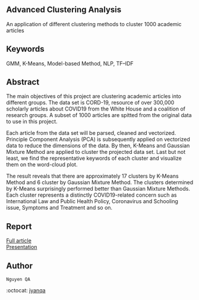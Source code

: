 ## Advanced Clustering Analysis
An application of different clustering methods to cluster 1000 academic articles

## Keywords
GMM, K-Means, Model-based Method, NLP, TF–IDF

## Abstract
The main objectives of this project are clustering academic articles into different groups. The data set is CORD-19, resource of over 300,000 scholarly articles about COVID19 from the White House and a coalition of research groups. A subset of 1000 articles are spitted from the original data to use in this project. 

Each article from the data set will be parsed, cleaned and vectorized. Principle Component Analysis (PCA) is subsequently applied on vectorized data to reduce the dimensions of the data. By then, K-Means and Gaussian Mixture Method are applied to cluster the projected data set. Last but not least, we find the representative keywords of each cluster and visualize them on the word-cloud plot. 

The result reveals that there are approximately 17 clusters by K-Means Method and 6 cluster by Gaussian Mixture Method. The clusters determined by K-Means surprisingly performed better than Gaussian Mixture Methods. Each cluster represents a distinctly COVID19-related concern such as International Law and Public Health Policy, Coronavirus and Schooling issue, Symptoms and Treatment and so on. 

## Report

[Full article](https://github.com/jyanqa/Advanced-Clustering-Analysis/blob/main/AMS_Report.pdf "Read the article") \
[Presentation](https://github.com/jyanqa/Advanced-Clustering-Analysis/blob/main/AMS_Slide.pdf "Presentation slide")
## Author
``Nguyen QA``

:octocat: 
[jyanqa](https://github.com/jyanqa "Follow me on Github")

